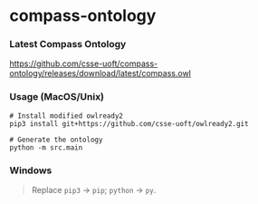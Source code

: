 # compass-ontology

### Latest Compass Ontology
https://github.com/csse-uoft/compass-ontology/releases/download/latest/compass.owl

### Usage (MacOS/Unix)
```shell
# Install modified owlready2
pip3 install git+https://github.com/csse-uoft/owlready2.git

# Generate the ontology
python -m src.main
```

### Windows
> Replace `pip3` -> `pip`; `python` -> `py`.

